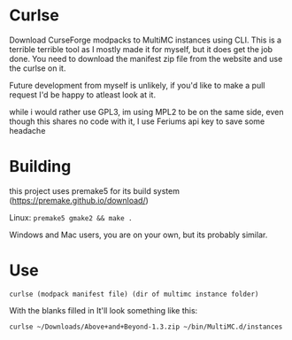 # Curlse

Download CurseForge modpacks to MultiMC instances using CLI.
This is a terrible terrible tool as I mostly made it for myself, but it does get the job done. You need to download the manifest zip file from the website and use the curlse on it.

Future development from myself is unlikely, if you'd like to make a pull request I'd be happy to atleast look at it.

while i would rather use GPL3, im using MPL2 to be on the same side, even though this shares no code with it, I use Feriums api key to save some headache

# Building
this project uses premake5 for its build system (https://premake.github.io/download/)

Linux:
`premake5 gmake2 && make .`

Windows and Mac users, you are on your own, but its probably similar.

# Use

`curlse (modpack manifest file) (dir of multimc instance folder)`

With the blanks filled in It'll look something like this:

`curlse ~/Downloads/Above+and+Beyond-1.3.zip ~/bin/MultiMC.d/instances`

